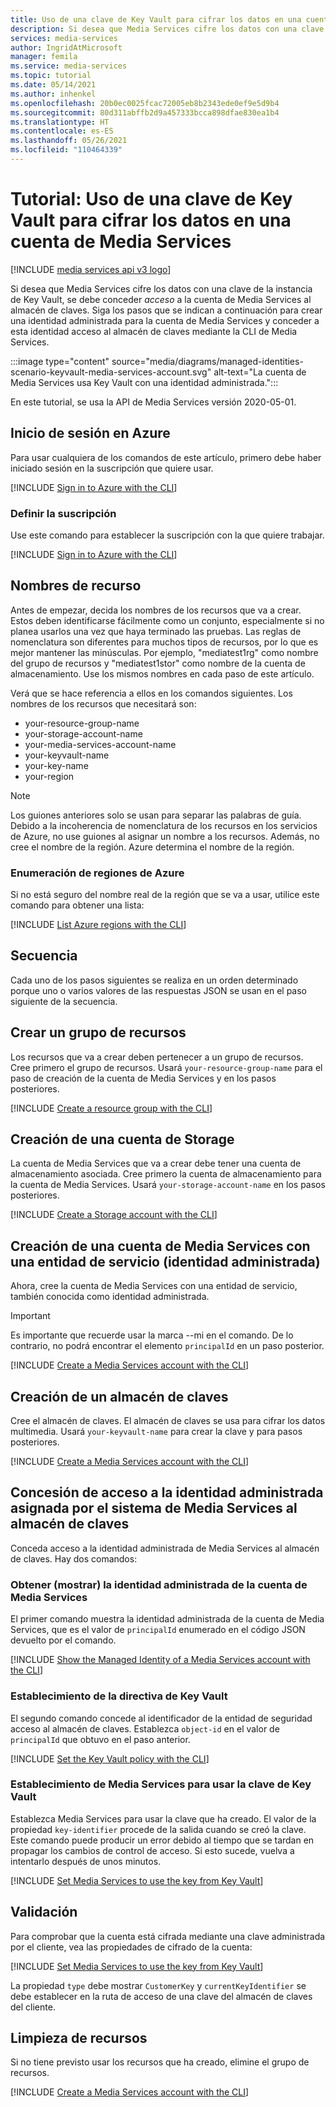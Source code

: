 ```yaml
---
title: Uso de una clave de Key Vault para cifrar los datos en una cuenta de Media Services
description: Si desea que Media Services cifre los datos con una clave de la instancia de Key Vault, se debe conceder *acceso* a la cuenta de Media Services al almacén de claves. Siga los pasos que se indican a continuación para crear una identidad administrada para la cuenta de Media Services y conceder a esta identidad acceso al almacén de claves mediante la CLI de Media Services.
services: media-services
author: IngridAtMicrosoft
manager: femila
ms.service: media-services
ms.topic: tutorial
ms.date: 05/14/2021
ms.author: inhenkel
ms.openlocfilehash: 20b0ec0025fcac72005eb8b2343ede0ef9e5d9b4
ms.sourcegitcommit: 80d311abffb2d9a457333bcca898dfae830ea1b4
ms.translationtype: HT
ms.contentlocale: es-ES
ms.lasthandoff: 05/26/2021
ms.locfileid: "110464339"
---
```

# <a name="tutorial-use-a-key-vault-key-to-encrypt-data-into-a-media-services-account"></a>Tutorial: Uso de una clave de Key Vault para cifrar los datos en una cuenta de Media Services

[!INCLUDE [media services api v3 logo](./includes/v3-hr.md)]

Si desea que Media Services cifre los datos con una clave de la instancia de Key Vault, se debe conceder *acceso* a la cuenta de Media Services al almacén de claves. Siga los pasos que se indican a continuación para crear una identidad administrada para la cuenta de Media Services y conceder a esta identidad acceso al almacén de claves mediante la CLI de Media Services.

:::image type="content" source="media/diagrams/managed-identities-scenario-keyvault-media-services-account.svg" alt-text="La cuenta de Media Services usa Key Vault con una identidad administrada.":::



En este tutorial, se usa la API de Media Services versión 2020-05-01.

## <a name="sign-in-to-azure"></a>Inicio de sesión en Azure

Para usar cualquiera de los comandos de este artículo, primero debe haber iniciado sesión en la suscripción que quiere usar.

 [!INCLUDE [Sign in to Azure with the CLI](./includes/task-sign-in-azure-cli.md)]

### <a name="set-subscription"></a>Definir la suscripción

Use este comando para establecer la suscripción con la que quiere trabajar.

[!INCLUDE [Sign in to Azure with the CLI](./includes/task-set-azure-subscription-cli.md)]

## <a name="resource-names"></a>Nombres de recurso

Antes de empezar, decida los nombres de los recursos que va a crear.  Estos deben identificarse fácilmente como un conjunto, especialmente si no planea usarlos una vez que haya terminado las pruebas. Las reglas de nomenclatura son diferentes para muchos tipos de recursos, por lo que es mejor mantener las minúsculas. Por ejemplo, "mediatest1rg" como nombre del grupo de recursos y "mediatest1stor" como nombre de la cuenta de almacenamiento. Use los mismos nombres en cada paso de este artículo.

Verá que se hace referencia a ellos en los comandos siguientes.  Los nombres de los recursos que necesitará son:

- your-resource-group-name
- your-storage-account-name
- your-media-services-account-name
- your-keyvault-name
- your-key-name
- your-region

> [!NOTE]
> Los guiones anteriores solo se usan para separar las palabras de guía. Debido a la incoherencia de nomenclatura de los recursos en los servicios de Azure, no use guiones al asignar un nombre a los recursos.
> Además, no cree el nombre de la región.  Azure determina el nombre de la región.

### <a name="list-azure-regions"></a>Enumeración de regiones de Azure

Si no está seguro del nombre real de la región que se va a usar, utilice este comando para obtener una lista:

[!INCLUDE [List Azure regions with the CLI](./includes/task-list-azure-regions-cli.md)]

## <a name="sequence"></a>Secuencia

Cada uno de los pasos siguientes se realiza en un orden determinado porque uno o varios valores de las respuestas JSON se usan en el paso siguiente de la secuencia.

## <a name="create-a-resource-group"></a>Crear un grupo de recursos

Los recursos que va a crear deben pertenecer a un grupo de recursos. Cree primero el grupo de recursos. Usará `your-resource-group-name` para el paso de creación de la cuenta de Media Services y en los pasos posteriores.

[!INCLUDE [Create a resource group with the CLI](./includes/task-create-resource-group-cli.md)]

## <a name="create-a-storage-account"></a>Creación de una cuenta de Storage

La cuenta de Media Services que va a crear debe tener una cuenta de almacenamiento asociada. Cree primero la cuenta de almacenamiento para la cuenta de Media Services. Usará `your-storage-account-name` en los pasos posteriores.

[!INCLUDE [Create a Storage account with the CLI](./includes/task-create-storage-account-cli.md)]

## <a name="create-a-media-services-account-with-a-service-principal-managed-identity"></a>Creación de una cuenta de Media Services con una entidad de servicio (identidad administrada)

Ahora, cree la cuenta de Media Services con una entidad de servicio, también conocida como identidad administrada.

> [!IMPORTANT]
> Es importante que recuerde usar la marca --mi en el comando.  De lo contrario, no podrá encontrar el elemento `principalId` en un paso posterior.

[!INCLUDE [Create a Media Services account with the CLI](./includes/task-create-media-services-account-managed-identity-cli.md)]

## <a name="create-a-key-vault"></a>Creación de un almacén de claves

Cree el almacén de claves.  El almacén de claves se usa para cifrar los datos multimedia. Usará `your-keyvault-name` para crear la clave y para pasos posteriores.

[!INCLUDE [Create a Media Services account with the CLI](./includes/task-create-key-vault-cli.md)]

## <a name="grant-the-media-services-system-assigned-managed-identity-access-to-the-key-vault"></a>Concesión de acceso a la identidad administrada asignada por el sistema de Media Services al almacén de claves

Conceda acceso a la identidad administrada de Media Services al almacén de claves. Hay dos comandos:

### <a name="get-show-the-managed-identity-of-the-media-services-account"></a>Obtener (mostrar) la identidad administrada de la cuenta de Media Services

El primer comando muestra la identidad administrada de la cuenta de Media Services, que es el valor de `principalId` enumerado en el código JSON devuelto por el comando.

[!INCLUDE [Show the Managed Identity of a Media Services account with the CLI](./includes/task-show-account-managed-identity-cli.md)]

### <a name="set-the-key-vault-policy"></a>Establecimiento de la directiva de Key Vault

El segundo comando concede al identificador de la entidad de seguridad acceso al almacén de claves. Establezca `object-id` en el valor de `principalId` que obtuvo en el paso anterior.

[!INCLUDE [Set the Key Vault policy with the CLI](./includes/task-set-key-vault-policy-cli.md)]

### <a name="set-media-services-to-use-the-key-from-key-vault"></a>Establecimiento de Media Services para usar la clave de Key Vault

Establezca Media Services para usar la clave que ha creado. El valor de la propiedad `key-identifier` procede de la salida cuando se creó la clave. Este comando puede producir un error debido al tiempo que se tardan en propagar los cambios de control de acceso. Si esto sucede, vuelva a intentarlo después de unos minutos.

[!INCLUDE [Set Media Services to use the key from Key Vault](./includes/task-set-encryption-cli.md)]

## <a name="validation"></a>Validación

Para comprobar que la cuenta está cifrada mediante una clave administrada por el cliente, vea las propiedades de cifrado de la cuenta:

[!INCLUDE [Set Media Services to use the key from Key Vault](./includes/task-show-account-encryption-cli.md)]

La propiedad `type` debe mostrar `CustomerKey` y `currentKeyIdentifier` se debe establecer en la ruta de acceso de una clave del almacén de claves del cliente.

## <a name="clean-up-resources"></a>Limpieza de recursos

Si no tiene previsto usar los recursos que ha creado, elimine el grupo de recursos.

[!INCLUDE [Create a Media Services account with the CLI](./includes/clean-up-resources-cli.md)]
